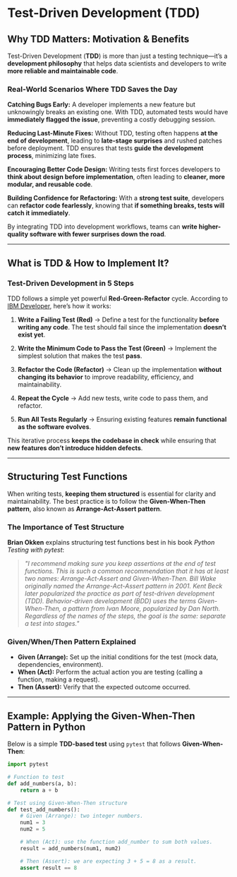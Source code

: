 # Test-Driven Development (TDD)  



## Why TDD Matters: Motivation & Benefits  

Test-Driven Development (**TDD**) is more than just a testing technique—it’s a **development philosophy** that helps data scientists and developers to write **more reliable and maintainable code**.  

### **Real-World Scenarios Where TDD Saves the Day**  

**Catching Bugs Early:** A developer implements a new feature but unknowingly breaks an existing one. With TDD, automated tests would have **immediately flagged the issue**, preventing a costly debugging session.  

**Reducing Last-Minute Fixes:** Without TDD, testing often happens **at the end of development**, leading to **late-stage surprises** and rushed patches before deployment. TDD ensures that tests **guide the development process**, minimizing late fixes.  

**Encouraging Better Code Design:** Writing tests first forces developers to **think about design before implementation**, often leading to **cleaner, more modular, and reusable code**.  

**Building Confidence for Refactoring:** With a **strong test suite**, developers can **refactor code fearlessly**, knowing that **if something breaks, tests will catch it immediately**.  

By integrating TDD into development workflows, teams can **write higher-quality software with fewer surprises down the road**.  

---

## What is TDD & How to Implement It?  

### **Test-Driven Development in 5 Steps**  

TDD follows a simple yet powerful **Red-Green-Refactor** cycle. According to [IBM Developer](https://developer.ibm.com/articles/5-steps-of-test-driven-development/), here’s how it works:  

1. **Write a Failing Test (Red)** → Define a test for the functionality **before writing any code**. The test should fail since the implementation **doesn’t exist yet**.  

2. **Write the Minimum Code to Pass the Test (Green)** → Implement the simplest solution that makes the test **pass**.  

3. **Refactor the Code (Refactor)** → Clean up the implementation **without changing its behavior** to improve readability, efficiency, and maintainability.  

4. **Repeat the Cycle** → Add new tests, write code to pass them, and refactor.  

5. **Run All Tests Regularly** → Ensuring existing features **remain functional as the software evolves**.  

This iterative process **keeps the codebase in check** while ensuring that **new features don’t introduce hidden defects**.  

---

## Structuring Test Functions  

When writing tests, **keeping them structured** is essential for clarity and maintainability. The best practice is to follow the **Given-When-Then pattern**, also known as **Arrange-Act-Assert pattern**.  

### **The Importance of Test Structure**  

**Brian Okken** explains structuring test functions best in his book *Python Testing with pytest*:  

> *"I recommend making sure you keep assertions at the end of test functions. This is such a common recommendation that it has at least two names: Arrange-Act-Assert and Given-When-Then. Bill Wake originally named the Arrange-Act-Assert pattern in 2001. Kent Beck later popularized the practice as part of test-driven development (TDD). Behavior-driven development (BDD) uses the terms Given-When-Then, a pattern from Ivan Moore, popularized by Dan North. Regardless of the names of the steps, the goal is the same: separate a test into stages."*  

### **Given/When/Then Pattern Explained**  

- **Given (Arrange):** Set up the initial conditions for the test (mock data, dependencies, environment).  
- **When (Act):** Perform the actual action you are testing (calling a function, making a request).  
- **Then (Assert):** Verify that the expected outcome occurred.  

---

## Example: Applying the Given-When-Then Pattern in Python  

Below is a simple **TDD-based test** using `pytest` that follows **Given-When-Then**:  



```python
import pytest

# Function to test
def add_numbers(a, b):
    return a + b

# Test using Given-When-Then structure
def test_add_numbers():
    # Given (Arrange): two integer numbers.
    num1 = 3
    num2 = 5

    # When (Act): use the function add_number to sum both values.
    result = add_numbers(num1, num2)

    # Then (Assert): we are expecting 3 + 5 = 8 as a result.
    assert result == 8
```